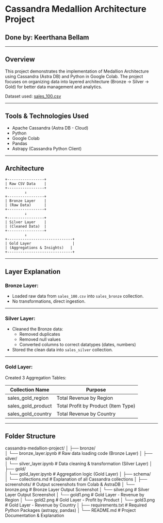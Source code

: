 # Cassandra Medallion Architecture Project

## Done by: Keerthana Bellam

---

## Overview

This project demonstrates the implementation of Medallion Architecture using Cassandra (Astra DB) and Python in Google Colab. The project focuses on organizing data into layered architecture (Bronze → Silver → Gold) for better data management and analytics.

Dataset used: [sales_100.csv](https://github.com/gchandra10/filestorage/blob/main/sales_100.csv)

---

## Tools & Technologies Used

- Apache Cassandra (Astra DB - Cloud)
- Python
- Google Colab
- Pandas
- Astrapy (Cassandra Python Client)

---

## Architecture

    +-----------------+
    | Raw CSV Data    |
    +-----------------+
             ↓
    +-----------------+
    | Bronze Layer    |
    | (Raw Data)      |
    +-----------------+
             ↓
    +-----------------+
    | Silver Layer    |
    | (Cleaned Data)  |
    +-----------------+
             ↓
    +------------------------------+
    | Gold Layer                   |
    | (Aggregations & Insights)   |
    +------------------------------+


---

## Layer Explanation

### Bronze Layer:
- Loaded raw data from `sales_100.csv` into `sales_bronze` collection.
- No transformations, direct ingestion.

---

### Silver Layer:
- Cleaned the Bronze data:
  - Removed duplicates
  - Removed null values
  - Converted columns to correct datatypes (dates, numbers)
- Stored the clean data into `sales_silver` collection.

---

### Gold Layer:
Created 3 Aggregation Tables:

| Collection Name        | Purpose                           |
|------------------------|----------------------------------|
| sales_gold_region      | Total Revenue by Region          |
| sales_gold_product     | Total Profit by Product (Item Type) |
| sales_gold_country     | Total Revenue by Country         |

---

## Folder Structure

cassandra-medallion-project/
│
├── bronze/                       
│   └── bronze_layer.ipynb        # Raw data loading code (Bronze Layer)
│
├── silver/                       
│   └── silver_layer.ipynb        # Data cleaning & transformation (Silver Layer)
│
├── gold/                         
│   └── gold_layer.ipynb          # Aggregation logic (Gold Layer)
│
├── schema/                       
│   └── collections.md            # Explanation of all Cassandra collections
│
├── screenshots/                  # Output screenshots from Colab & AstraDB
│   └── bronze.png         # Bronze Layer Output Screenshot
│   └── silver.png         # Silver Layer Output Screenshot
│   └── gold1.png    # Gold Layer - Revenue by Region
│   └── gold2.png   # Gold Layer - Profit by Product
│   └── gold3.png   # Gold Layer - Revenue by Country
│
├── requirements.txt              # Required Python Packages (astrapy, pandas)
│
└── README.md                     # Project Documentation & Explanation

